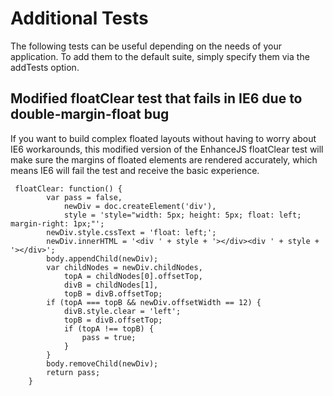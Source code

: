 # Additional Tests #

The following tests can be useful depending on the needs of your application. To add them to the default suite, simply specify them via the addTests option.

## Modified floatClear test that fails in IE6 due to double-margin-float bug ##
If you want to build complex floated layouts without having to worry about IE6 workarounds, this modified version of the EnhanceJS floatClear test will make sure the margins of floated elements are rendered accurately, which means IE6 will fail the test and receive the basic experience.
```
 floatClear: function() {
        var pass = false,
            newDiv = doc.createElement('div'),
            style = 'style="width: 5px; height: 5px; float: left; margin-right: 1px;"';
        newDiv.style.cssText = 'float: left;';    
        newDiv.innerHTML = '<div ' + style + '></div><div ' + style + '></div>';
        body.appendChild(newDiv);
        var childNodes = newDiv.childNodes,
            topA = childNodes[0].offsetTop,
            divB = childNodes[1],
            topB = divB.offsetTop;
        if (topA === topB && newDiv.offsetWidth == 12) {
            divB.style.clear = 'left';
            topB = divB.offsetTop;
            if (topA !== topB) {
                pass = true;
            }
        }
        body.removeChild(newDiv);
        return pass;
    }
```
